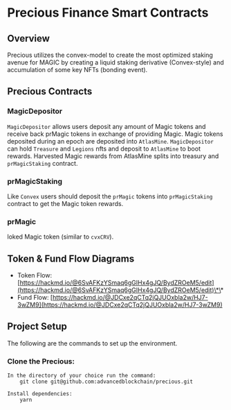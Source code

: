 # Precious Finance Smart Contracts

## Overview

Precious utilizes the convex-model to create the most optimized staking avenue for MAGIC by creating a liquid staking derivative (Convex-style) and accumulation of some key NFTs (bonding event).

## Precious Contracts

### MagicDepositor

`MagicDepositor` allows users deposit any amount of Magic tokens and receive back prMagic tokens in exchange of providing Magic. Magic tokens deposited during an epoch are deposited into `AtlasMine`. `MagicDepositor` can hold `Treasure` and `Legions` nfts and deposit to `AtlasMine` to boot rewards. Harvested Magic rewards from AtlasMine splits into treasury and `prMagicStaking` contract.

### prMagicStaking

Like `Convex` users should deposit the `prMagic` tokens into `prMagicStaking` contract to get the Magic token rewards.

### prMagic

loked Magic token (similar to `cvxCRV`).

## Token & Fund Flow Diagrams

- Token Flow: [https://hackmd.io/@6SvAFKzYSmaq6gGIHx4gJQ/BydZROeM5/edit](https://hackmd.io/@6SvAFKzYSmaq6gGIHx4gJQ/BydZROeM5/edit)\*\*
- Fund Flow: [https://hackmd.io/@JDCxe2qCTq2jQJUOxbla2w/HJ7-3wZM9](https://hackmd.io/@JDCxe2qCTq2jQJUOxbla2w/HJ7-3wZM9)

## Project Setup

The following are the commands to set up the environment.

### Clone the Precious:

```
In the directory of your choice run the command:
    git clone git@github.com:advancedblockchain/precious.git

Install dependencies:
    yarn
```
